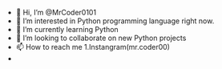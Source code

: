 - 👋 Hi, I’m @MrCoder0101
- 👀 I’m interested in Python programming language right now.
- 🌱 I’m currently learning Python
- 💞️ I’m looking to collaborate on new Python projects
- 📫 How to reach me 1.Instangram(mr.coder00)
-                    

<!---
MrCoder0101/MrCoder0101 is a ✨ special ✨ repository because its `README.md` (this file) appears on your GitHub profile.
You can click the Preview link to take a look at your changes.
--->

